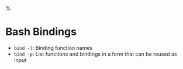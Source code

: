 %

# Bash Bindings

- `bind -l`: Binding function names
- `bind -p`: List functions and bindings in a form that can be reused as input

